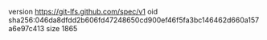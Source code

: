 version https://git-lfs.github.com/spec/v1
oid sha256:046da8dfdd2b606fd47248650cd900ef46f5fa3bc146462d660a157a6e97c413
size 1865
